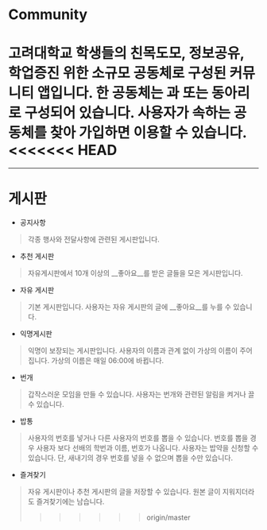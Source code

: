 # Community 
고려대학교 학생들의 친목도모, 정보공유, 학업증진 위한 소규모 공동체로 구성된 커뮤니티 앱입니다. 
한 공동체는 과 또는 동아리로 구성되어 있습니다. 사용자가 속하는 공동체를 찾아 가입하면 이용할 수 있습니다.
<<<<<<< HEAD
=======

---
# 게시판

* 공지사항
>각종 행사와 전달사항에 관련된 게시판입니다.

* 추천 게시판
> 자유게시판에서 10개 이상의 __좋아요__를 받은 글들을 모은 게시판입니다.

* 자유 게시판
> 기본 게시판입니다. 사용자는 자유 게시판의 글에 __좋아요__를 누를 수 있습니다.

* 익명게시판
> 익명이 보장되는 게시판입니다. 사용자의 이름과 관계 없이 가상의 이름이 주어집니다. 가상의 이름은 매일 06:00에 바뀝니다.

* 번개
>갑작스러운 모임을 만들 수 있습니다. 사용자는 번개와 관련된 알림을 켜거나 끌 수 있습니다.

* 밥통
> 사용자의 번호를 넣거나 다른 사용자의 번호를 뽑을 수 있습니다. 번호를 뽑을 경우 사용자 보다 선배의 학번과 이름, 번호가 나옵니다. 사용자는 밥약을 신청할 수 있습니다. 단, 새내기의 경우 번호를 넣을 수 없으며 뽑을 수만 있습니다.

* 즐겨찾기
>자유 게시판이나 추천 게시판의 글을 저장할 수 있습니다. 원본 글이 지워지더라도 즐겨찾기에는 남습니다.
>>>>>>> origin/master
